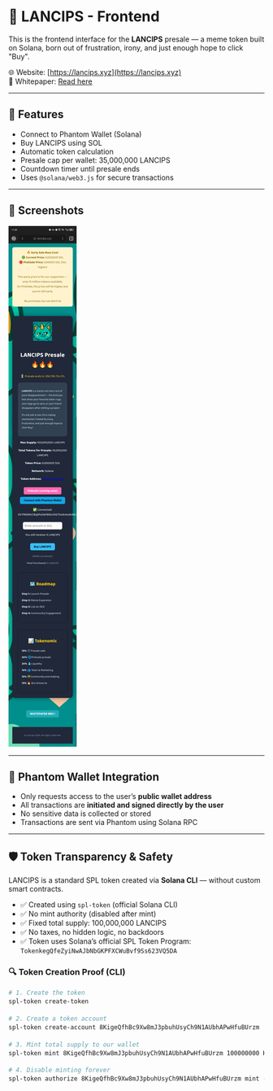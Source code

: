 # 🐸 LANCIPS - Frontend

This is the frontend interface for the **LANCIPS** presale — a meme token built on Solana, born out of frustration, irony, and just enough hope to click "Buy".

🌐 Website: [https://lancips.xyz](https://lancips.xyz)  
📄 Whitepaper: [Read here](https://drive.google.com/file/d/1TmQNxHcuTOkBehN8-k1iGohiasy48XJx/view?usp=drivesdk)

---

## 🔧 Features

- Connect to Phantom Wallet (Solana)
- Buy LANCIPS using SOL
- Automatic token calculation
- Presale cap per wallet: 35,000,000 LANCIPS
- Countdown timer until presale ends
- Uses `@solana/web3.js` for secure transactions

---

## 📸 Screenshots

![Preview](https://github.com/riynmazi/lancips-presale/blob/main/preview_2.png)

---

## 🔐 Phantom Wallet Integration

- Only requests access to the user’s **public wallet address**
- All transactions are **initiated and signed directly by the user**
- No sensitive data is collected or stored
- Transactions are sent via Phantom using Solana RPC

---

## 🛡️ Token Transparency & Safety

LANCIPS is a standard SPL token created via **Solana CLI** — without custom smart contracts.

- ✅ Created using `spl-token` (official Solana CLI)
- ✅ No mint authority (disabled after mint)
- ✅ Fixed total supply: 100,000,000 LANCIPS
- ✅ No taxes, no hidden logic, no backdoors
- ✅ Token uses Solana’s official SPL Token Program:  
  `TokenkegQfeZyiNwAJbNbGKPFXCWuBvf9Ss623VQ5DA`

### 🔍 Token Creation Proof (CLI)

```bash
# 1. Create the token
spl-token create-token

# 2. Create a token account
spl-token create-account 8KigeQfhBc9Xw8mJ3pbuhUsyCh9N1AUbhAPwHfuBUrzm

# 3. Mint total supply to our wallet
spl-token mint 8KigeQfhBc9Xw8mJ3pbuhUsyCh9N1AUbhAPwHfuBUrzm 100000000 HPbJkontUYCiriMxTuCZxcxCAmod7dzBVTpXzzXkHbq7

# 4. Disable minting forever
spl-token authorize 8KigeQfhBc9Xw8mJ3pbuhUsyCh9N1AUbhAPwHfuBUrzm mint --disable
